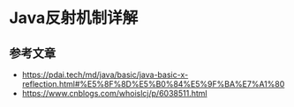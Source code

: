 # Java反射机制详解



## 参考文章

- https://pdai.tech/md/java/basic/java-basic-x-reflection.html#%E5%8F%8D%E5%B0%84%E5%9F%BA%E7%A1%80
- https://www.cnblogs.com/whoislcj/p/6038511.html
